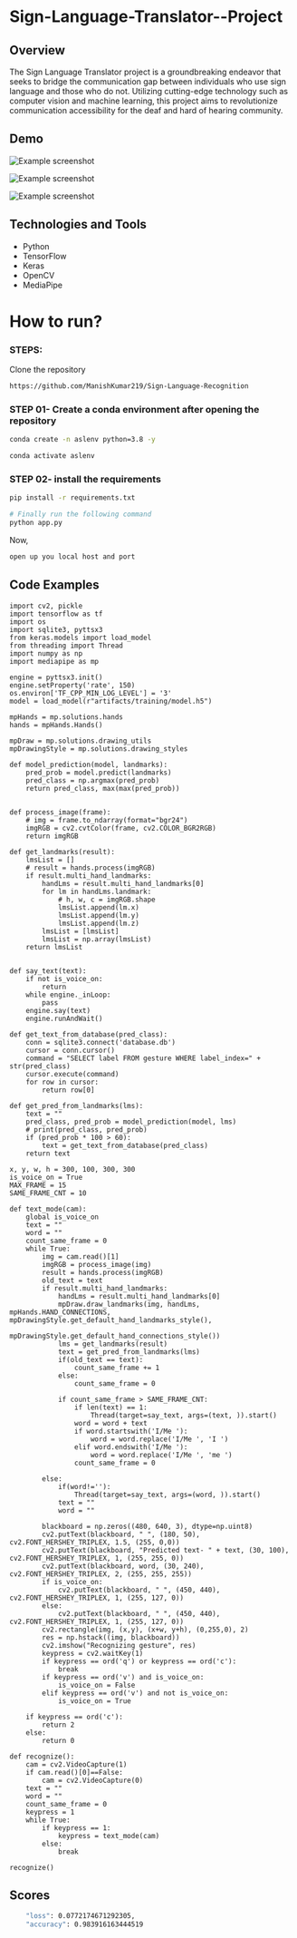 # Sign-Language-Translator--Project


<!-- ## Workflows

1. Update config.yaml
2. Update secrets.yaml [Optional]
3. Update params.yaml
4. Update the entity
5. Update the configuration manager in src config
6. Update the components
7. Update the pipeline 
8. Update the main.py
9. Update the dvc.yaml -->
## Overview

The Sign Language Translator project is a groundbreaking endeavor that seeks to bridge the communication gap between individuals who use sign language and those who do not. Utilizing cutting-edge technology such as computer vision and machine learning, this project aims to revolutionize communication accessibility for the deaf and hard of hearing community.

## Demo
![Example screenshot](./img/demo4.gif)



![Example screenshot](./img/demo2.gif)



![Example screenshot](./img/demo3.gif)


## Technologies and Tools
* Python 
* TensorFlow
* Keras
* OpenCV
* MediaPipe


# How to run?
### STEPS:

Clone the repository

```bash
https://github.com/ManishKumar219/Sign-Language-Recognition
```
### STEP 01- Create a conda environment after opening the repository

```bash
conda create -n aslenv python=3.8 -y
```

```bash
conda activate aslenv
```


### STEP 02- install the requirements
```bash
pip install -r requirements.txt
```


```bash
# Finally run the following command
python app.py
```

Now,
```bash
open up you local host and port
```

## Code Examples

````
import cv2, pickle
import tensorflow as tf
import os
import sqlite3, pyttsx3
from keras.models import load_model
from threading import Thread
import numpy as np
import mediapipe as mp

engine = pyttsx3.init()
engine.setProperty('rate', 150)
os.environ['TF_CPP_MIN_LOG_LEVEL'] = '3'
model = load_model(r"artifacts/training/model.h5")

mpHands = mp.solutions.hands
hands = mpHands.Hands()

mpDraw = mp.solutions.drawing_utils
mpDrawingStyle = mp.solutions.drawing_styles

def model_prediction(model, landmarks):
    pred_prob = model.predict(landmarks)
    pred_class = np.argmax(pred_prob)
    return pred_class, max(max(pred_prob))


def process_image(frame):
    # img = frame.to_ndarray(format="bgr24")
    imgRGB = cv2.cvtColor(frame, cv2.COLOR_BGR2RGB)
    return imgRGB

def get_landmarks(result):
    lmsList = []
    # result = hands.process(imgRGB)
    if result.multi_hand_landmarks:
        handLms = result.multi_hand_landmarks[0]
        for lm in handLms.landmark:
            # h, w, c = imgRGB.shape
            lmsList.append(lm.x)
            lmsList.append(lm.y)
            lmsList.append(lm.z)
        lmsList = [lmsList]
        lmsList = np.array(lmsList)
    return lmsList


def say_text(text):
	if not is_voice_on:
		return
	while engine._inLoop:
		pass
	engine.say(text)
	engine.runAndWait()

def get_text_from_database(pred_class):
    conn = sqlite3.connect('database.db')
    cursor = conn.cursor()
    command = "SELECT label FROM gesture WHERE label_index=" + str(pred_class)
    cursor.execute(command)
    for row in cursor:
        return row[0]

def get_pred_from_landmarks(lms):
    text = ""
    pred_class, pred_prob = model_prediction(model, lms)
    # print(pred_class, pred_prob)
    if (pred_prob * 100 > 60):
        text = get_text_from_database(pred_class)
    return text

x, y, w, h = 300, 100, 300, 300
is_voice_on = True
MAX_FRAME = 15
SAME_FRAME_CNT = 10

def text_mode(cam):
    global is_voice_on
    text = ""
    word = ""
    count_same_frame = 0
    while True:
        img = cam.read()[1]
        imgRGB = process_image(img)
        result = hands.process(imgRGB)
        old_text = text
        if result.multi_hand_landmarks:
            handLms = result.multi_hand_landmarks[0]
            mpDraw.draw_landmarks(img, handLms, mpHands.HAND_CONNECTIONS, mpDrawingStyle.get_default_hand_landmarks_style(),
                                        mpDrawingStyle.get_default_hand_connections_style())
            lms = get_landmarks(result)
            text = get_pred_from_landmarks(lms)
            if(old_text == text):
                count_same_frame += 1
            else:
                count_same_frame = 0
				
            if count_same_frame > SAME_FRAME_CNT:
                if len(text) == 1:
                    Thread(target=say_text, args=(text, )).start()
                word = word + text
                if word.startswith('I/Me '):
                    word = word.replace('I/Me ', 'I ')
                elif word.endswith('I/Me '):
                    word = word.replace('I/Me ', 'me ')
                count_same_frame = 0

        else:
            if(word!=''):
                Thread(target=say_text, args=(word, )).start()
            text = ""
            word = ""

        blackboard = np.zeros((480, 640, 3), dtype=np.uint8)
        cv2.putText(blackboard, " ", (180, 50), cv2.FONT_HERSHEY_TRIPLEX, 1.5, (255, 0,0))
        cv2.putText(blackboard, "Predicted text- " + text, (30, 100), cv2.FONT_HERSHEY_TRIPLEX, 1, (255, 255, 0))
        cv2.putText(blackboard, word, (30, 240), cv2.FONT_HERSHEY_TRIPLEX, 2, (255, 255, 255))
        if is_voice_on:
            cv2.putText(blackboard, " ", (450, 440), cv2.FONT_HERSHEY_TRIPLEX, 1, (255, 127, 0))
        else:
            cv2.putText(blackboard, " ", (450, 440), cv2.FONT_HERSHEY_TRIPLEX, 1, (255, 127, 0))
        cv2.rectangle(img, (x,y), (x+w, y+h), (0,255,0), 2)
        res = np.hstack((img, blackboard))
        cv2.imshow("Recognizing gesture", res)
        keypress = cv2.waitKey(1)
        if keypress == ord('q') or keypress == ord('c'):
            break
        if keypress == ord('v') and is_voice_on:
            is_voice_on = False
        elif keypress == ord('v') and not is_voice_on:
            is_voice_on = True

    if keypress == ord('c'):
        return 2
    else:
        return 0

def recognize():
	cam = cv2.VideoCapture(1)
	if cam.read()[0]==False:
		cam = cv2.VideoCapture(0)
	text = ""
	word = ""
	count_same_frame = 0
	keypress = 1
	while True:
		if keypress == 1:
			keypress = text_mode(cam)
		else:
			break

recognize()
````

## Scores

```bash
    "loss": 0.0772174671292305,
    "accuracy": 0.983916163444519
```